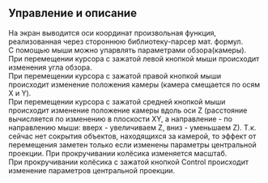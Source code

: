 ## Управление и описание
На экран выводится оси координат произвольная функция, реализованная через стороннюю библиотеку-парсер мат. формул.  
С помощью мыши можно упарвлять параметрами обзора(камеры).  
При перемещении курсора с зажатой левой кнопкой мыши происходит изменения угла обзора.  
При перемещении курсора с зажатой правой кнопкой мыши происходит изменение положения камеры (камера смещается по осям X и Y).  
При перемещении курсора с зажатой средней кнопкой мыши происходит изменение положение камеры вдоль оси Z (расстояние вычисляется по изменению в плоскости XY, а направление - по направлению мыши: вверх - увеличиваем Z, вниз - уменьшаем Z). Т.к. сейчас нет сокрытия объектов, находящихся за камерой, то эффект от перемещения заметен только если изменены параметры центральной проекции.
При прокручивании колёсика изменяется масштаб.  
При прокручивании колёсика с зажатой кнопкой Control происходит изменение параметров центральной проекции.  
